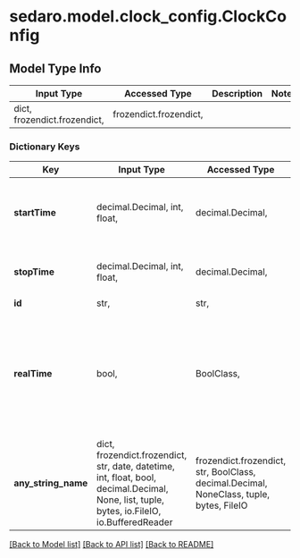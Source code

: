 # sedaro.model.clock_config.ClockConfig

## Model Type Info
Input Type | Accessed Type | Description | Notes
------------ | ------------- | ------------- | -------------
dict, frozendict.frozendict,  | frozendict.frozendict,  |  | 

### Dictionary Keys
Key | Input Type | Accessed Type | Description | Notes
------------ | ------------- | ------------- | ------------- | -------------
**startTime** | decimal.Decimal, int, float,  | decimal.Decimal,  | The time at which the simulation begins simulating from. | 
**stopTime** | decimal.Decimal, int, float,  | decimal.Decimal,  | The time at which the simulation completes. | 
**id** | str,  | str,  |  | [optional] 
**realTime** | bool,  | BoolClass,  | If true, the simulation will run faster than real-time up to current wall time and then step in sync with wall time. | [optional] if omitted the server will use the default value of False
**any_string_name** | dict, frozendict.frozendict, str, date, datetime, int, float, bool, decimal.Decimal, None, list, tuple, bytes, io.FileIO, io.BufferedReader | frozendict.frozendict, str, BoolClass, decimal.Decimal, NoneClass, tuple, bytes, FileIO | any string name can be used but the value must be the correct type | [optional]

[[Back to Model list]](../../README.md#documentation-for-models) [[Back to API list]](../../README.md#documentation-for-api-endpoints) [[Back to README]](../../README.md)

